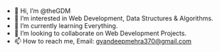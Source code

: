 - 👋 Hi, I’m @theGDM
- 👀 I’m interested in Web Development, Data Structures & Algorithms.
- 🌱 I’m currently learning Everything.
- 💞️ I’m looking to collaborate on Web Development Projects.
- 📫 How to reach me, Email: gyandeepmehra370@gmail.com

<!---
theGDM/theGDM is a ✨ special ✨ repository because its `README.md` (this file) appears on your GitHub profile.
You can click the Preview link to take a look at your changes.
--->
